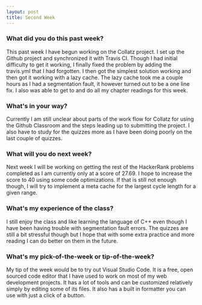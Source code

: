 ```yaml
---
layout: post
title: Second Week
---
```

### What did you do this past week?
  This past week I have begun working on the Collatz project. I set up the Github project and synchronized it with Travis CI. Though I had initial difficulty to get it working, I finally fixed the problem by adding the travis.yml that I had forgotten. I then got the simplest solution working and then got it working with a lazy cache. The lazy cache took me a couple hours as I had a segmentation fault, it however turned out to be a one line fix. I also was able to get to and do all my chapter readings for this week.
  
### What's in your way?
   Currently I am still unclear about parts of the work flow for Collatz for using the Github Classroom and the steps leading up to submitting the project. I also have to study for the quizzes more as I have been doing poorly on the last couple of quizzes.

### What will you do next week?
   Next week I will be working on getting the rest of the HackerRank problems completed as I am currently only at a score of 27.69. I hope to increase the score to 40 using some code optimizations. If that is still not enough though, I will try to implement a meta cache for the largest cycle length for a given range.

### What's my experience of the class?
   I still enjoy the class and like learning the language of C++ even though I have been having trouble with segmentation fault errors. The quizzes are still a bit stressful though but I hope that with some extra practice and more reading I can do better on them in the future.

### What's my pick-of-the-week or tip-of-the-week?
   My tip of the week would be to try out Visual Studio Code. It is a free, open sourced code editor that I have used to work on most of my web development projects. It has a lot of tools and can be customized relatively simply by editing some of its files. It also has a built in formatter you can use with just a click of a button.

